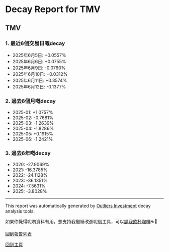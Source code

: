 # Decay Report for TMV

## TMV

### 1. 最近6個交易日嘅decay

- 2025年6月5日: +0.0557%
- 2025年6月6日: +0.0755%
- 2025年6月9日: -0.0760%
- 2025年6月10日: +0.0312%
- 2025年6月11日: +0.3574%
- 2025年6月12日: -0.1377%

### 2. 過去6個月嘅decay

- 2025-01: +1.0757%
- 2025-02: -0.7681%
- 2025-03: -1.2639%
- 2025-04: -1.8286%
- 2025-05: +0.1915%
- 2025-06: -1.2421%

### 3. 過去6年嘅decay

- 2020: -27.9069%
- 2021: -16.3785%
- 2022: -24.1128%
- 2023: -36.1351%
- 2024: -7.5631%
- 2025: -3.8028%

------------------------------
This report was automatically generated by [Outliers Investment](https://outliersecon.github.io/Outliers-Investment/) decay analysis tools.

如果你覺得呢啲資料有用，想支持我繼續改進呢個工具，可以[請我飲杯咖啡](https://buymeacoffee.com/outliersecon)☕🙏

[回到報告列表](https://outliersecon.github.io/Outliers-Investment/reports/reports_public)

[回到主頁](https://outliersecon.github.io/Outliers-Investment/)
